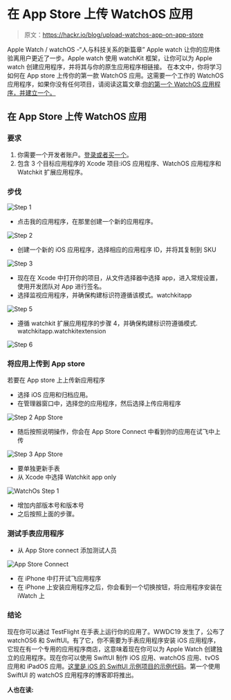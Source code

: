 # 在 App Store 上传 WatchOS 应用

> 原文：<https://hackr.io/blog/upload-watchos-app-on-app-store>

Apple Watch / watchOS -“人与科技关系的新篇章”
Apple watch 让你的应用体验离用户更近了一步。Apple watch 使用 watchKit 框架，让你可以为 Apple watch 创建应用程序，并将其与你的原生应用程序相链接。
在本文中，你将学习如何在 App store 上传你的第一款 WatchOS 应用。这需要一个工作的 WatchOS 应用程序，如果你没有任何项目，请阅读这篇文章:[你的第一个 WatchOS 应用程序，并建立一个。](https://www.raywenderlich.com/287-watchos-4-tutorial-part-1-getting-started)

## 在 App Store 上传 WatchOS 应用

### 要求

1.  你需要一个开发者账户。[登录或者买一个](https://developer.apple.com/)。
2.  包含 3 个目标应用程序的 Xcode 项目:iOS 应用程序、WatchOS 应用程序和 Watchkit 扩展应用程序。

### 步伐

![Step 1](img/8f998a666487bd3629382816984168b9.png)

*   点击我的应用程序，在那里创建一个新的应用程序。

![Step 2](img/8d7edda7527ebec649d4cb3cc1cd77ff.png)

*   创建一个新的 iOS 应用程序，选择相应的应用程序 ID，并将其复制到 SKU

![Step 3](img/b1d748aa4d77e99b55aea3f9a8c5c458.png)

*   现在在 Xcode 中打开你的项目，从文件选择器中选择 app，进入常规设置，使用开发团队对 App 进行签名。
*   选择监视应用程序，并确保构建标识符遵循该模式。watchkitapp

![Step 5](img/011d9297030adde859ace9c1d445b79c.png)

*   遵循 watchkit 扩展应用程序的步骤 4，并确保构建标识符遵循模式. watchkitapp.watchkitextension

![Step 6](img/612d50861f3e27a9101103780138f228.png)

### 将应用上传到 App store

若要在 App store 上上传新应用程序

*   选择 iOS 应用和归档应用。
*   在管理器窗口中，选择您的应用程序，然后选择上传应用程序

![Step 2 App Store](img/9aa20e39998ff0781a0a3fa8ebdec51c.png)

*   随后按照说明操作，你会在 App Store Connect 中看到你的应用在试飞中上传

![Step 3 App Store](img/0eaa3987226736355a3b2660896383ba.png)

*   要单独更新手表
*   从 Xcode 中选择 Watchkit app only

![WatchOs Step 1](img/ca59c197bb85795e73f2b801b1f56b21.png)

*   增加内部版本号和版本号
*   之后按照上面的步骤。

### 测试手表应用程序

*   从 App Store connect 添加测试人员

![App Store Connect](img/b9f2a8980a50702c5c4256c9f17dc494.png)

*   在 iPhone 中打开试飞应用程序
*   在 iPhone 上安装应用程序之后，你会看到一个切换按钮，将应用程序安装在 iWatch 上

### 结论

现在你可以通过 TestFlight 在手表上运行你的应用了。WWDC19 发生了，公布了 watchOS6 和 SwiftUI。有了它，你不需要为手表应用程序安装 iOS 应用程序，它现在有一个专用的应用程序商店，这意味着现在你可以为 Apple Watch 创建独立的应用程序。现在你可以使用 SwiftUI 制作 iOS 应用、watchOS 应用、tvOS 应用和 iPadOS 应用。[这里是 iOS 的 SwiftUI 示例项目的示例代码](https://github.com/squareboat/swiftUI-sample-project)。第一个使用 SwiftUI 的 watchOS 应用程序的博客即将推出。

**人也在读:**